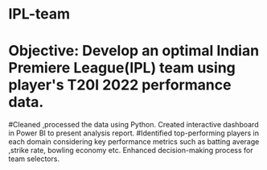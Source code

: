 # IPL-team
#	Objective: Develop an optimal Indian Premiere League(IPL) team using player's T20I 2022 performance data.
#Cleaned ,processed the data  using Python. Created interactive dashboard in Power BI to present analysis report.
#Identified top-performing players in each domain considering key performance metrics such as batting average ,strike rate, bowling economy etc. Enhanced decision-making process for team selectors.
